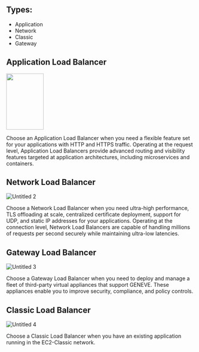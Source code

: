 ## Types: 
- Application
- Network
- Classic
- Gateway

## Application Load Balancer

<img src="https://user-images.githubusercontent.com/79608549/208427967-08a5b9c6-5975-4ff1-9070-43259ae6905b.jpg" width="100" height="150">


Choose an Application Load Balancer when you need a flexible feature set for your applications with HTTP and HTTPS traffic. Operating at the request level, Application Load Balancers provide advanced routing and visibility features targeted at application architectures, including microservices and containers.

## Network Load Balancer
![Untitled 2](https://user-images.githubusercontent.com/79608549/208428004-f3696455-6d91-4ae3-8028-f45c262b2141.jpg)

Choose a Network Load Balancer when you need ultra-high performance, TLS offloading at scale, centralized certificate deployment, support for UDP, and static IP addresses for your applications. Operating at the connection level, Network Load Balancers are capable of handling millions of requests per second securely while maintaining ultra-low latencies.

## Gateway Load Balancer
![Untitled 3](https://user-images.githubusercontent.com/79608549/208428036-7a9735f3-e313-4667-9484-a147d661f440.jpg)

Choose a Gateway Load Balancer when you need to deploy and manage a fleet of third-party virtual appliances that support GENEVE. These appliances enable you to improve security, compliance, and policy controls.

## Classic Load Balancer
![Untitled 4](https://user-images.githubusercontent.com/79608549/208428070-f409e437-0168-40c6-a66c-35be176ff133.jpg)


Choose a Classic Load Balancer when you have an existing application running in the EC2-Classic network.
